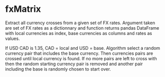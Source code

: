 # fxMatrix
Extract all currency crosses from a given set of FX rates. Argument taken are set of FX rates as a dictionnary and function returns 
pandas DataFrame with local currencies as index, base currencies as columns and rates as values.

If USD CAD is 1.35, CAD = local and USD = base.
Algorithm select a random currency pair that includes the base currency. Then currencies pairs are crossed 
until local currency is found. If no more pairs are left to cross with then the random starting currency pair is 
removed and another pair including the base is randomly chosen to start over.
